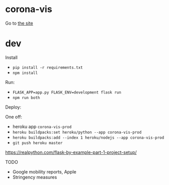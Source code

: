 # corona-vis

Go to [the site](vis/publish)

# dev

Install 

* `pip install -r requirements.txt`
* `npm install`

Run: 

* `FLASK_APP=app.py FLASK_ENV=development flask run`
* `npm run both`

Deploy:

One off:
* heroku app `corona-vis-prod`
* `heroku buildpacks:set heroku/python --app corona-vis-prod`
* `heroku buildpacks:add --index 1 heroku/nodejs --app corona-vis-prod`
* `git push heroku master`

https://realpython.com/flask-by-example-part-1-project-setup/ 


TODO

- Google mobility reports, Apple
- Stringency measures